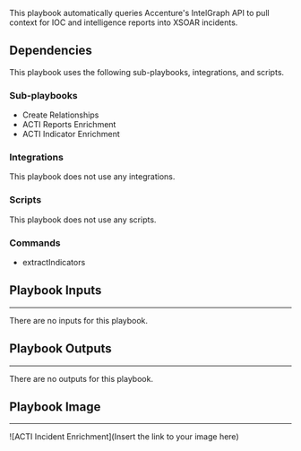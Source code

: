 This playbook automatically queries Accenture's IntelGraph API to pull context for IOC and intelligence reports into XSOAR incidents.

## Dependencies
This playbook uses the following sub-playbooks, integrations, and scripts.

### Sub-playbooks
* Create Relationships
* ACTI Reports Enrichment
* ACTI Indicator Enrichment

### Integrations
This playbook does not use any integrations.

### Scripts
This playbook does not use any scripts.

### Commands
* extractIndicators

## Playbook Inputs
---
There are no inputs for this playbook.

## Playbook Outputs
---
There are no outputs for this playbook.

## Playbook Image
---
![ACTI Incident Enrichment](Insert the link to your image here)